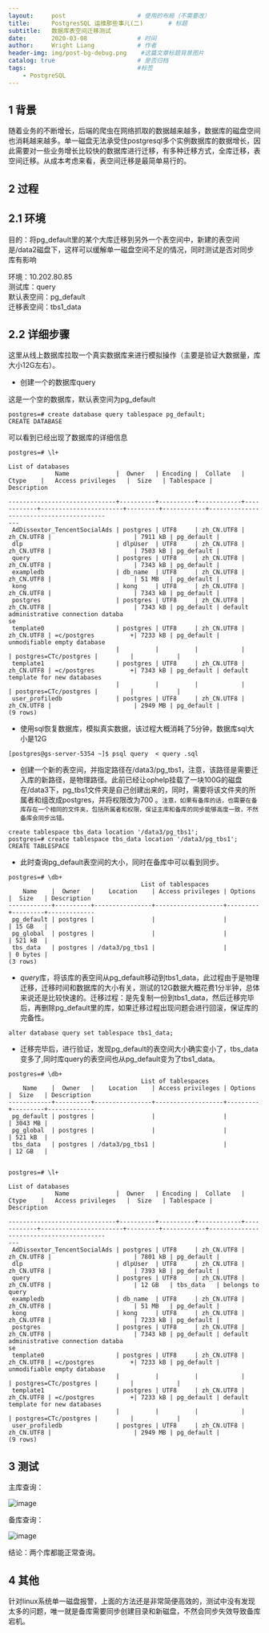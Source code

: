 ```yaml
---
layout:     post                    # 使用的布局（不需要改）
title:      PostgresSQL 运维那些事儿(二)       # 标题 
subtitle:   数据库表空间迁移测试
date:       2020-03-08              # 时间
author:     Wright Liang            # 作者
header-img: img/post-bg-debug.png    #这篇文章标题背景图片
catalog: true                       # 是否归档
tags:                               #标签
    - PostgreSQL
---
```


## 1 背景
随着业务的不断增长，后端的爬虫在网络抓取的数据越来越多，数据库的磁盘空间也消耗越来越多。单一磁盘无法承受住postgresql多个实例数据库的数据增长，因此需要对一些业务增长比较快的数据库进行迁移，有多种迁移方式，全库迁移，表空间迁移。从成本考虑来看，表空间迁移是最简单易行的。

## 2 过程

## 2.1 环境  

目的：将pg_default里的某个大库迁移到另外一个表空间中，新建的表空间是/data2磁盘下，这样可以缓解单一磁盘空间不足的情况，同时测试是否对同步库有影响  

环境：10.202.80.85    
测试库：query  
默认表空间：pg_default  
迁移表空间：tbs1_data  

## 2.2 详细步骤  
这里从线上数据库拉取一个真实数据库来进行模拟操作（主要是验证大数据量，库大小12G左右）。

- 创建一个的数据库query 

这是一个空的数据库，默认表空间为pg_default
```
postgres=# create database query tablespace pg_default;
CREATE DATABASE
```  
可以看到已经出现了数据库的详细信息
```
postgres=# \l+
                                                                            List of databases
             Name             |  Owner   | Encoding |  Collate   |   Ctype    |   Access privileges   |  Size   | Tablespace |                Description              
   
------------------------------+----------+----------+------------+------------+-----------------------+---------+------------+-----------------------------------------
---
 AdDissextor_TencentSocialAds | postgres | UTF8     | zh_CN.UTF8 | zh_CN.UTF8 |                       | 7911 kB | pg_default | 
 dlp                          | dlpUser  | UTF8     | zh_CN.UTF8 | zh_CN.UTF8 |                       | 7503 kB | pg_default | 
 query                        | postgres | UTF8     | zh_CN.UTF8 | zh_CN.UTF8 |                       | 7343 kB | pg_default | 
 exampledb                    | db_name  | UTF8     | zh_CN.UTF8 | zh_CN.UTF8 |                       | 51 MB   | pg_default | 
 kong                         | kong     | UTF8     | zh_CN.UTF8 | zh_CN.UTF8 |                       | 7343 kB | pg_default | 
 postgres                     | postgres | UTF8     | zh_CN.UTF8 | zh_CN.UTF8 |                       | 7343 kB | pg_default | default administrative connection databa
se
 template0                    | postgres | UTF8     | zh_CN.UTF8 | zh_CN.UTF8 | =c/postgres          +| 7233 kB | pg_default | unmodifiable empty database
                              |          |          |            |            | postgres=CTc/postgres |         |            | 
 template1                    | postgres | UTF8     | zh_CN.UTF8 | zh_CN.UTF8 | =c/postgres          +| 7343 kB | pg_default | default template for new databases
                              |          |          |            |            | postgres=CTc/postgres |         |            | 
 user_profiledb               | postgres | UTF8     | zh_CN.UTF8 | zh_CN.UTF8 |                       | 2949 MB | pg_default | 
(9 rows)

```
- 使用sql恢复数据库，模拟真实数据，该过程大概消耗了5分钟，数据库sql大小是12G

```
[postgres@gs-server-5354 ~]$ psql query  < query .sql 
```

- 创建一个新的表空间，并指定路径在/data3/pg_tbs1，注意，该路径是需要迁入库的新路径，是物理路径。此前已经让ophelp挂载了一块100G的磁盘在/data3下，pg_tbs1文件夹是自己创建出来的，同时，需要将该文件夹的所属者和组改成postgres，并将权限改为700 。`注意，如果有备库的话，也需要在备库存在一个相同的文件夹，包括所属者和权限，保证主库和备库的同步能够高度一致，不然备库会同步出错。`

```
create tablespace tbs_data location '/data3/pg_tbs1';
postgres=# create tablespace tbs_data location '/data3/pg_tbs1';
CREATE TABLESPACE
```
- 此时查询pg_default表空间的大小，同时在备库中可以看到同步。  

```
postgres=# \db+
                                     List of tablespaces
    Name    |  Owner   |    Location    | Access privileges | Options |  Size   | Description 
------------+----------+----------------+-------------------+---------+---------+-------------
 pg_default | postgres |                |                   |         | 15 GB   | 
 pg_global  | postgres |                |                   |         | 521 kB  | 
 tbs_data   | postgres | /data3/pg_tbs1 |                   |         | 0 bytes | 
(3 rows)

```

- *query*库，将该库的表空间从pg_default移动到tbs1_data，此过程由于是物理迁移，迁移时间和数据库的大小有关，测试的12G数据大概花费1分半钟，总体来说还是比较快速的。迁移过程：是先复制一份到tbs1_data，然后迁移完毕后，再删除pg_default里的库，如果迁移过程出现问题会进行回滚，保证库的完备性。  

```
alter database query set tablespace tbs1_data;

```

- 迁移完毕后，进行验证，发现pg_default的表空间大小确实变小了，tbs_data变多了,同时库query的表空间也从pg_default变为了tbs1_data。  

```
postgres=# \db+
                                     List of tablespaces
    Name    |  Owner   |    Location    | Access privileges | Options |  Size   | Description 
------------+----------+----------------+-------------------+---------+---------+-------------
 pg_default | postgres |                |                   |         | 3043 MB | 
 pg_global  | postgres |                |                   |         | 521 kB  | 
 tbs_data   | postgres | /data3/pg_tbs1 |                   |         | 12 GB   | 


postgres=# \l+
                                                                            List of databases
             Name             |  Owner   | Encoding |  Collate   |   Ctype    |   Access privileges   |  Size   | Tablespace |                Description              
   
------------------------------+----------+----------+------------+------------+-----------------------+---------+------------+-----------------------------------------
---
 AdDissextor_TencentSocialAds | postgres | UTF8     | zh_CN.UTF8 | zh_CN.UTF8 |                       | 7801 kB | pg_default | 
 dlp                          | dlpUser  | UTF8     | zh_CN.UTF8 | zh_CN.UTF8 |                       | 7393 kB | pg_default | 
 query                        | postgres | UTF8     | zh_CN.UTF8 | zh_CN.UTF8 |                       | 12 GB   | tbs_data   | belongs to query 
 exampledb                    | db_name  | UTF8     | zh_CN.UTF8 | zh_CN.UTF8 |                       | 51 MB   | pg_default | 
 kong                         | kong     | UTF8     | zh_CN.UTF8 | zh_CN.UTF8 |                       | 7233 kB | pg_default | 
 postgres                     | postgres | UTF8     | zh_CN.UTF8 | zh_CN.UTF8 |                       | 7343 kB | pg_default | default administrative connection databa
se
 template0                    | postgres | UTF8     | zh_CN.UTF8 | zh_CN.UTF8 | =c/postgres          +| 7233 kB | pg_default | unmodifiable empty database
                              |          |          |            |            | postgres=CTc/postgres |         |            | 
 template1                    | postgres | UTF8     | zh_CN.UTF8 | zh_CN.UTF8 | =c/postgres          +| 7233 kB | pg_default | default template for new databases
                              |          |          |            |            | postgres=CTc/postgres |         |            | 
 user_profiledb               | postgres | UTF8     | zh_CN.UTF8 | zh_CN.UTF8 |                       | 2949 MB | pg_default | 
(9 rows)

```

## 3 测试  

主库查询：  

![image](/uploads/c1cb8ace1c75180aff695eef4cbe4ee7/image.png)

备库查询：

![image](/uploads/611936b5c08014ba20e6772be4eb0b51/image.png)  

结论：两个库都能正常查询。  

## 4 其他
针对linux系统单一磁盘报警，上面的方法还是非常简便高效的，测试中没有发现太多的问题，唯一就是备库需要同步创建目录和新磁盘，不然会同步失效导致备库宕机。  
